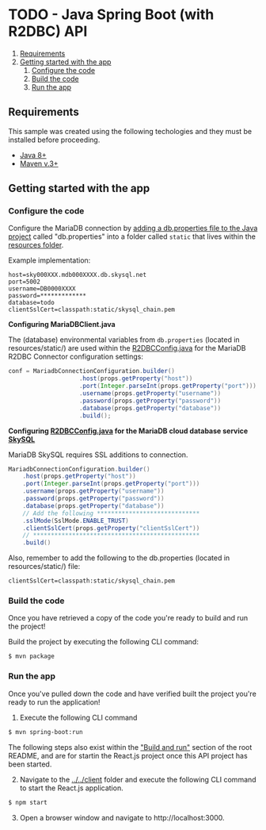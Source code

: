 # TODO - Java Spring Boot (with R2DBC) API

1. [Requirements](#requirements)
2. [Getting started with the app](#getting-started)
    1. [Configure the code](#configure-code)
    2. [Build the code](#build-code)
    3. [Run the app](#run-app)

## Requirements <a name="requirements"></a>

This sample was created using the following techologies and they must be installed before proceeding.

* [Java 8+](https://www.java.com/en/download/)
* [Maven v.3+](https://maven.apache.org/)

## Getting started with the app <a name="getting-started"></a>

### Configure the code <a name="configure-code"></a>

Configure the MariaDB connection by [adding a db.properties file to the Java project](https://docs.oracle.com/javase/tutorial/essential/environment/properties.html) called "db.properties" into a folder called `static` that lives within the [resources folder](src/main/resources).

Example implementation:

```
host=sky000XXX.mdb000XXXX.db.skysql.net
port=5002
username=DB0000XXXX
password=*************
database=todo
clientSslCert=classpath:static/skysql_chain.pem
```

**Configuring MariaDBClient.java**

The (database) environmental variables from `db.properties` (located in resources/static/) are used within the [R2DBCConfig.java](src/main/java/com/mariadb/backend/config/R2DBCConfig.java) for the MariaDB R2DBC Connector configuration settings:

```java
conf = MariadbConnectionConfiguration.builder()
                    .host(props.getProperty("host"))
                    .port(Integer.parseInt(props.getProperty("port")))
                    .username(props.getProperty("username"))
                    .password(props.getProperty("password"))
                    .database(props.getProperty("database"))
                    .build();
```

**Configuring [R2DBCConfig.java](src/main/java/com/mariadb/backend/config/R2DBCConfig.java) for the MariaDB cloud database service [SkySQL](https://mariadb.com/products/skysql/)**

MariaDB SkySQL requires SSL additions to connection. 

```java
MariadbConnectionConfiguration.builder()
    .host(props.getProperty("host"))
    .port(Integer.parseInt(props.getProperty("port")))
    .username(props.getProperty("username"))
    .password(props.getProperty("password"))
    .database(props.getProperty("database"))
    // Add the following ***************************** 
    .sslMode(SslMode.ENABLE_TRUST)
    .clientSslCert(props.getProperty("clientSslCert"))
    // ***********************************************
    .build()
```

Also, remember to add the following to the db.properties (located in resources/static/) file:

```
clientSslCert=classpath:static/skysql_chain.pem
```

### Build the code <a name="build-code"></a>

Once you have retrieved a copy of the code you're ready to build and run the project! 

Build the project by executing the following CLI command:

```
$ mvn package
```

### Run the app <a name="run-app"></a>

Once you've pulled down the code and have verified built the project you're ready to run the application! 

1. Execute the following CLI command 

```bash
$ mvn spring-boot:run
```

The following steps also exist within the ["Build and run"](../../#build-and-run-the-app-) section of the root README, and are for startin the React.js project once this API project has been started.

2. Navigate to the [../../client](client) folder and execute the following CLI command to start the React.js application.

```bash 
$ npm start
```

3. Open a browser window and navigate to http://localhost:3000.
